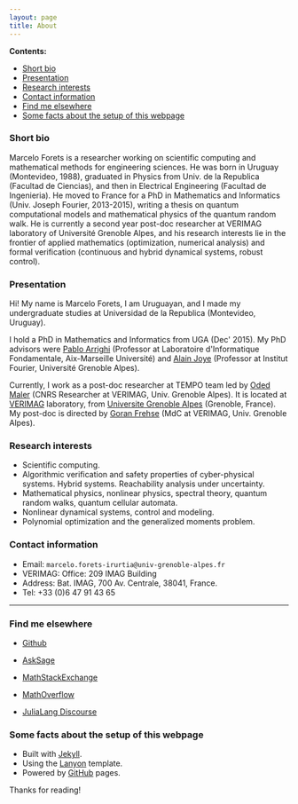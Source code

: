 ```yaml
---
layout: page
title: About
---
```


**Contents:**

- [Short bio](#short_bio)
- [Presentation](#presentation)
- [Research interests](#research_interests)
- [Contact information](#contact_information)
- [Find me elsewhere](#find_me_elsewhere)
- [Some facts about the setup of this webpage](#webpage)

### Short bio <a name="short_bio"></a>

<p class="message">
  Marcelo Forets is a researcher working on scientific computing and mathematical methods for engineering sciences. He was born in Uruguay (Montevideo, 1988), graduated in Physics from Univ. de la Republica (Facultad de Ciencias), and then in Electrical Engineering (Facultad de Ingenieria). He moved to France for a PhD in Mathematics and Informatics (Univ. Joseph Fourier, 2013-2015), writing a thesis on quantum computational models and mathematical physics of the quantum random walk. He is currently a second year post-doc researcher at VERIMAG laboratory of Université Grenoble Alpes, and his research interests lie in the frontier of applied mathematics (optimization, numerical analysis) and formal verification (continuous and hybrid dynamical systems, robust control).
</p>

### Presentation <a name="presentation"></a>

Hi! My name is Marcelo Forets, I am Uruguayan, and I made my undergraduate studies at Universidad de la Republica (Montevideo, Uruguay).

I hold a PhD in Mathematics and Informatics from UGA (Dec' 2015). My PhD advisors were [Pablo Arrighi](http://pageperso.lif.univ-mrs.fr/~pablo.arrighi/) (Professor at Laboratoire d'Informatique Fondamentale, Aix-Marseille Université) and [Alain Joye](https://www-fourier.ujf-grenoble.fr/~joye/) (Professor at Institut Fourier, Université Grenoble Alpes).

Currently, I work as a post-doc researcher at TEMPO team led by [Oded Maler](http://www-verimag.imag.fr/~maler/) (CNRS Researcher at VERIMAG, Univ. Grenoble Alpes). It is located at [VERIMAG](http://www-verimag.imag.fr/) laboratory, from [Universite Grenoble Alpes](http://www.univ-grenoble-alpes.fr/) (Grenoble, France). My post-doc is directed by [Goran Frehse](http://www.sites.google.com/site/frehseg/) (MdC at VERIMAG, Univ. Grenoble Alpes).

### Research interests <a name="research_interests"></a>

- Scientific computing.
- Algorithmic verification and safety properties of cyber-physical systems. Hybrid systems. Reachability analysis under uncertainty.
- Mathematical physics, nonlinear physics, spectral theory, quantum random walks, quantum cellular automata.
- Nonlinear dynamical systems, control and modeling.
- Polynomial optimization and the generalized moments problem.

### Contact information <a name="contact_information"></a>

- Email: `marcelo.forets-irurtia@univ-grenoble-alpes.fr`
- VERIMAG: Office: 209 IMAG Building
- Address: Bat. IMAG, 700 Av. Centrale, 38041, France.
- Tel: +33 (0)6 47 91 43 65

----

### Find me elsewhere  <a name="find_me_elsewhere"></a>

- [Github](https://github.com/mforets)

- [AskSage](https://ask.sagemath.org/users/8657/mforets/)

- [MathStackExchange](https://math.stackexchange.com/users/331062/marcelo-forets)

- [MathOverflow](http://mathoverflow.net/users/90243/marcelo-forets)

- [JuliaLang Discourse](https://discourse.julialang.org/u/mforets/activity)

### Some facts about the setup of this webpage <a name="webpage"></a>

<!-- to justify each paragraph, we can use kramdown's option: {: .text-justify}
but there is a simple way using modifying our css class, since it applies by default to all posts. see lanyon.css -->

* Built with [Jekyll](http://jekyllrb.com).
* Using the [Lanyon](http://lanyon.getpoole.com) template.
* Powered by [GitHub](https://github.com) pages.

Thanks for reading!
